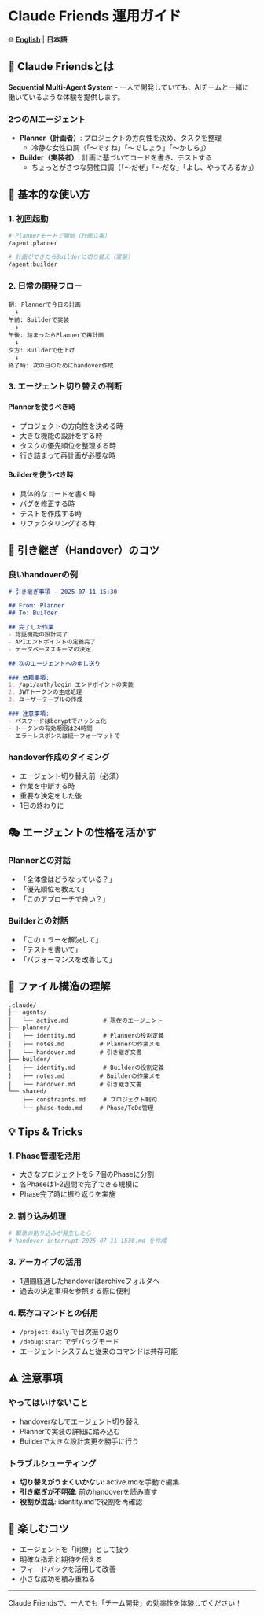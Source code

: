 # Claude Friends 運用ガイド

🌐 **[English](claude-friends-guide.md)** | **日本語**

## 🎯 Claude Friendsとは
**Sequential Multi-Agent System** - 一人で開発していても、AIチームと一緒に働いているような体験を提供します。

### 2つのAIエージェント
- **Planner（計画者）**: プロジェクトの方向性を決め、タスクを整理
  - 冷静な女性口調（「〜ですね」「〜でしょう」「〜かしら」）
- **Builder（実装者）**: 計画に基づいてコードを書き、テストする
  - ちょっとがさつな男性口調（「〜だぜ」「〜だな」「よし、やってみるか」）

## 🚀 基本的な使い方

### 1. 初回起動
```bash
# Plannerモードで開始（計画立案）
/agent:planner

# 計画ができたらBuilderに切り替え（実装）
/agent:builder
```

### 2. 日常の開発フロー
```
朝: Plannerで今日の計画
  ↓
午前: Builderで実装
  ↓
午後: 詰まったらPlannerで再計画
  ↓
夕方: Builderで仕上げ
  ↓
終了時: 次の日のためにhandover作成
```

### 3. エージェント切り替えの判断

#### Plannerを使うべき時
- プロジェクトの方向性を決める時
- 大きな機能の設計をする時
- タスクの優先順位を整理する時
- 行き詰まって再計画が必要な時

#### Builderを使うべき時
- 具体的なコードを書く時
- バグを修正する時
- テストを作成する時
- リファクタリングする時

## 📝 引き継ぎ（Handover）のコツ

### 良いhandoverの例
```markdown
# 引き継ぎ事項 - 2025-07-11 15:30

## From: Planner
## To: Builder

## 完了した作業
- 認証機能の設計完了
- APIエンドポイントの定義完了
- データベーススキーマの決定

## 次のエージェントへの申し送り

### 依頼事項:
1. /api/auth/login エンドポイントの実装
2. JWTトークンの生成処理
3. ユーザーテーブルの作成

### 注意事項:
- パスワードはbcryptでハッシュ化
- トークンの有効期限は24時間
- エラーレスポンスは統一フォーマットで
```

### handover作成のタイミング
- エージェント切り替え前（必須）
- 作業を中断する時
- 重要な決定をした後
- 1日の終わりに

## 🎭 エージェントの性格を活かす

### Plannerとの対話
- 「全体像はどうなっている？」
- 「優先順位を教えて」
- 「このアプローチで良い？」

### Builderとの対話
- 「このエラーを解決して」
- 「テストを書いて」
- 「パフォーマンスを改善して」

## 📁 ファイル構造の理解

```
.claude/
├── agents/
│   └── active.md          # 現在のエージェント
├── planner/
│   ├── identity.md        # Plannerの役割定義
│   ├── notes.md          # Plannerの作業メモ
│   └── handover.md       # 引き継ぎ文書
├── builder/
│   ├── identity.md        # Builderの役割定義
│   ├── notes.md          # Builderの作業メモ
│   └── handover.md       # 引き継ぎ文書
└── shared/
    ├── constraints.md     # プロジェクト制約
    └── phase-todo.md     # Phase/ToDo管理
```

## 💡 Tips & Tricks

### 1. Phase管理を活用
- 大きなプロジェクトを5-7個のPhaseに分割
- 各Phaseは1-2週間で完了できる規模に
- Phase完了時に振り返りを実施

### 2. 割り込み処理
```bash
# 緊急の割り込みが発生したら
# handover-interrupt-2025-07-11-1530.md を作成
```

### 3. アーカイブの活用
- 1週間経過したhandoverはarchiveフォルダへ
- 過去の決定事項を参照する際に便利

### 4. 既存コマンドとの併用
- `/project:daily` で日次振り返り
- `/debug:start` でデバッグモード
- エージェントシステムと従来のコマンドは共存可能

## ⚠️ 注意事項

### やってはいけないこと
- handoverなしでエージェント切り替え
- Plannerで実装の詳細に踏み込む
- Builderで大きな設計変更を勝手に行う

### トラブルシューティング
- **切り替えがうまくいかない**: active.mdを手動で編集
- **引き継ぎが不明確**: 前のhandoverを読み直す
- **役割が混乱**: identity.mdで役割を再確認

## 🎉 楽しむコツ
- エージェントを「同僚」として扱う
- 明確な指示と期待を伝える
- フィードバックを活用して改善
- 小さな成功を積み重ねる

---

Claude Friendsで、一人でも「チーム開発」の効率性を体験してください！

